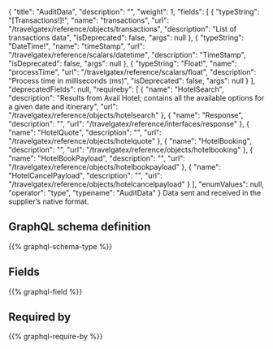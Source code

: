 {
  "title": "AuditData",
  "description": "",
  "weight": 1,
  "fields": [
    {
      "typeString": "[Transactions!]!",
      "name": "transactions",
      "url": "/travelgatex/reference/objects/transactions",
      "description": "List of transactions data",
      "isDeprecated": false,
      "args": null
    },
    {
      "typeString": "DateTime!",
      "name": "timeStamp",
      "url": "/travelgatex/reference/scalars/datetime",
      "description": "TimeStamp",
      "isDeprecated": false,
      "args": null
    },
    {
      "typeString": "Float!",
      "name": "processTime",
      "url": "/travelgatex/reference/scalars/float",
      "description": "Process time in milliseconds (ms)",
      "isDeprecated": false,
      "args": null
    }
  ],
  "deprecatedFields": null,
  "requireby": [
    {
      "name": "HotelSearch",
      "description": "Results from Avail Hotel; contains all the available options for a given date and itinerary",
      "url": "/travelgatex/reference/objects/hotelsearch"
    },
    {
      "name": "Response",
      "description": "",
      "url": "/travelgatex/reference/interfaces/response"
    },
    {
      "name": "HotelQuote",
      "description": "",
      "url": "/travelgatex/reference/objects/hotelquote"
    },
    {
      "name": "HotelBooking",
      "description": "",
      "url": "/travelgatex/reference/objects/hotelbooking"
    },
    {
      "name": "HotelBookPayload",
      "description": "",
      "url": "/travelgatex/reference/objects/hotelbookpayload"
    },
    {
      "name": "HotelCancelPayload",
      "description": "",
      "url": "/travelgatex/reference/objects/hotelcancelpayload"
    }
  ],
  "enumValues": null,
  "operator": "type",
  "typename": "AuditData"
}
Data sent and received in the supplier’s native format.
## GraphQL schema definition

{{% graphql-schema-type %}}

## Fields

{{% graphql-field %}}

## Required by

{{% graphql-require-by %}}
